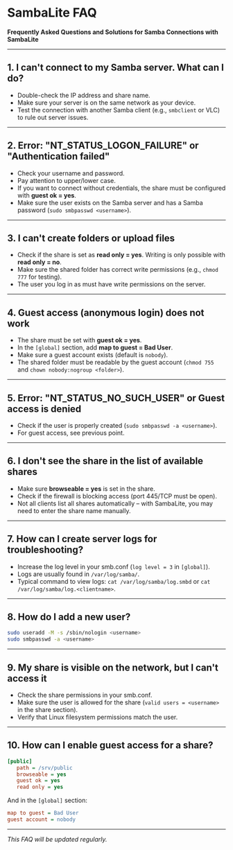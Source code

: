 
# SambaLite FAQ

**Frequently Asked Questions and Solutions for Samba Connections with SambaLite**

---

## 1. **I can't connect to my Samba server. What can I do?**

- Double-check the IP address and share name.
- Make sure your server is on the same network as your device.
- Test the connection with another Samba client (e.g., `smbclient` or VLC) to rule out server issues.

---

## 2. **Error: "NT_STATUS_LOGON_FAILURE" or "Authentication failed"**

- Check your username and password.
- Pay attention to upper/lower case.
- If you want to connect without credentials, the share must be configured with **guest ok = yes**.
- Make sure the user exists on the Samba server and has a Samba password (`sudo smbpasswd <username>`).

---

## 3. **I can't create folders or upload files**

- Check if the share is set as **read only = yes**. Writing is only possible with **read only = no**.
- Make sure the shared folder has correct write permissions (e.g., `chmod 777` for testing).
- The user you log in as must have write permissions on the server.

---

## 4. **Guest access (anonymous login) does not work**

- The share must be set with **guest ok = yes**.
- In the `[global]` section, add **map to guest = Bad User**.
- Make sure a guest account exists (default is `nobody`).
- The shared folder must be readable by the guest account (`chmod 755` and `chown nobody:nogroup <folder>`).

---

## 5. **Error: "NT_STATUS_NO_SUCH_USER" or Guest access is denied**

- Check if the user is properly created (`sudo smbpasswd -a <username>`).
- For guest access, see previous point.

---

## 6. **I don't see the share in the list of available shares**

- Make sure **browseable = yes** is set in the share.
- Check if the firewall is blocking access (port 445/TCP must be open).
- Not all clients list all shares automatically – with SambaLite, you may need to enter the share name manually.

---

## 7. **How can I create server logs for troubleshooting?**

- Increase the log level in your smb.conf (`log level = 3` in `[global]`).
- Logs are usually found in `/var/log/samba/`.
- Typical command to view logs: `cat /var/log/samba/log.smbd` or `cat /var/log/samba/log.<clientname>`.

---

## 8. **How do I add a new user?**

```bash
sudo useradd -M -s /sbin/nologin <username>
sudo smbpasswd -a <username>
```

---

## 9. **My share is visible on the network, but I can't access it**

- Check the share permissions in your smb.conf.
- Make sure the user is allowed for the share (`valid users = <username>` in the share section).
- Verify that Linux filesystem permissions match the user.

---

## 10. **How can I enable guest access for a share?**

```ini
[public]
   path = /srv/public
   browseable = yes
   guest ok = yes
   read only = yes
```
And in the `[global]` section:
```ini
map to guest = Bad User
guest account = nobody
```
---

*This FAQ will be updated regularly.*
